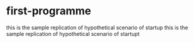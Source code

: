 # first-programme

this is the sample replication of hypothetical scenario of startup
this is the sample replication of hypothetical scenario of startupt